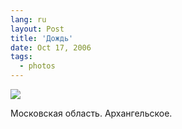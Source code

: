 ```yaml
---
lang: ru
layout: Post
title: 'Дождь'
date: Oct 17, 2006
tags:
  - photos
---
```


![](photo://Sapegin_Artem_20D_2006-10-14_256-5651)

Московская область. Архангельское.
